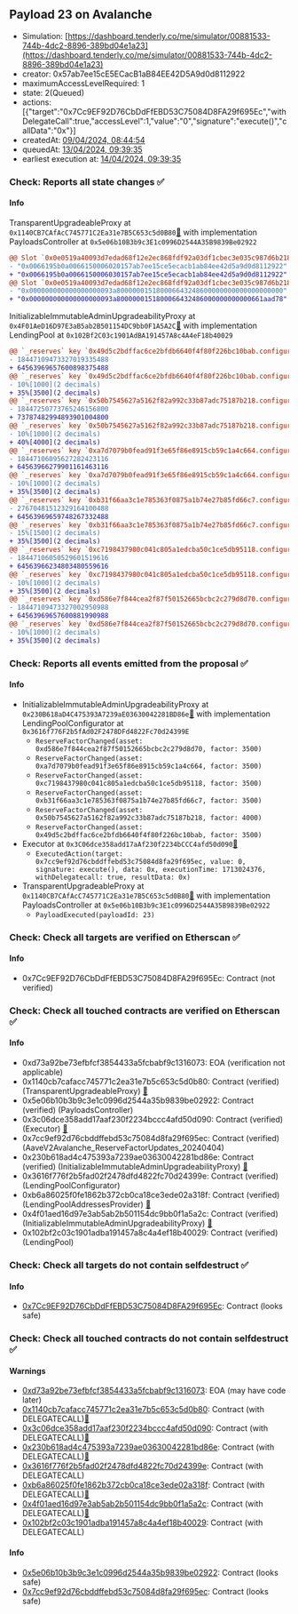## Payload 23 on Avalanche

- Simulation: [https://dashboard.tenderly.co/me/simulator/00881533-744b-4dc2-8896-389bd04e1a23](https://dashboard.tenderly.co/me/simulator/00881533-744b-4dc2-8896-389bd04e1a23)
- creator: 0x57ab7ee15cE5ECacB1aB84EE42D5A9d0d8112922
- maximumAccessLevelRequired: 1
- state: 2(Queued)
- actions: [{"target":"0x7Cc9EF92D76CbDdFfEBD53C75084D8FA29f695Ec","withDelegateCall":true,"accessLevel":1,"value":"0","signature":"execute()","callData":"0x"}]
- createdAt: [09/04/2024, 08:44:54](https://snowtrace.io/tx/0xa9dd4159ddff9e8a297b7d34c212d080cd81dad5f39af561ef0d56d6d4aa5cc0)
- queuedAt: [13/04/2024, 09:39:35](https://snowtrace.io/tx/0x044df948a0550a8a84cda79aa467cc030be86f120f94e614252532604b15a514)
- earliest execution at: [14/04/2024, 09:39:35](https://www.epochconverter.com/countdown?q=1713087575)

### Check: Reports all state changes :white_check_mark:

#### Info


TransparentUpgradeableProxy at `0x1140CB7CAfAcC745771C2Ea31e7B5C653c5d0B80`[:ghost:](https://github.com/bgd-labs/aave-address-book "GovernanceV3Avalanche.PAYLOADS_CONTROLLER") with implementation PayloadsController at `0x5e06b10B3b9c3E1c0996D2544A35B9839Be02922`
```diff
@@ Slot `0x0e0519a40093d7edad68f12e2ec868fdf92a03df1cbec3e035c987d6b218f2f4` @@
- "0x0066195b0a0066150006020157ab7ee15ce5ecacb1ab84ee42d5a9d0d8112922"
+ "0x0066195b0a0066150006030157ab7ee15ce5ecacb1ab84ee42d5a9d0d8112922"
@@ Slot `0x0e0519a40093d7edad68f12e2ec868fdf92a03df1cbec3e035c987d6b218f2f5` @@
- "0x000000000000000000093a800000015180006643248600000000000000000000"
+ "0x000000000000000000093a8000000151800066432486000000000000661aad78"
```

InitializableImmutableAdminUpgradeabilityProxy at `0x4F01AeD16D97E3aB5ab2B501154DC9bb0F1A5A2C`[:ghost:](https://github.com/bgd-labs/aave-address-book "AaveV2Avalanche.POOL") with implementation LendingPool at `0x102Bf2C03c1901AdBA191457A8c4A4eF18b40029`
```diff
@@ `_reserves` key `0x49d5c2bdffac6ce2bfdb6640f4f80f226bc10bab.configuration.data` @@
- 18447109473327019335488
+ 64563969657600898375488
@@ `_reserves` key `0x49d5c2bdffac6ce2bfdb6640f4f80f226bc10bab.configuration.data_decoded.reserveFactor` @@
- 10%[1000](2 decimals)
+ 35%[3500](2 decimals)
@@ `_reserves` key `0x50b7545627a5162f82a992c33b87adc75187b218.configuration.data` @@
- 18447250773765246156800
+ 73787482994893901004800
@@ `_reserves` key `0x50b7545627a5162f82a992c33b87adc75187b218.configuration.data_decoded.reserveFactor` @@
- 10%[1000](2 decimals)
+ 40%[4000](2 decimals)
@@ `_reserves` key `0xa7d7079b0fead91f3e65f86e8915cb59c1a4c664.configuration.data` @@
- 18447106095627282423116
+ 64563966279901161463116
@@ `_reserves` key `0xa7d7079b0fead91f3e65f86e8915cb59c1a4c664.configuration.data_decoded.reserveFactor` @@
- 10%[1000](2 decimals)
+ 35%[3500](2 decimals)
@@ `_reserves` key `0xb31f66aa3c1e785363f0875a1b74e27b85fd66c7.configuration.data` @@
- 27670481512329164100488
+ 64563969659748267332488
@@ `_reserves` key `0xb31f66aa3c1e785363f0875a1b74e27b85fd66c7.configuration.data_decoded.reserveFactor` @@
- 15%[1500](2 decimals)
+ 35%[3500](2 decimals)
@@ `_reserves` key `0xc7198437980c041c805a1edcba50c1ce5db95118.configuration.data` @@
- 18447106050529601519616
+ 64563966234803480559616
@@ `_reserves` key `0xc7198437980c041c805a1edcba50c1ce5db95118.configuration.data_decoded.reserveFactor` @@
- 10%[1000](2 decimals)
+ 35%[3500](2 decimals)
@@ `_reserves` key `0xd586e7f844cea2f87f50152665bcbc2c279d8d70.configuration.data` @@
- 18447109473327002950988
+ 64563969657600881990988
@@ `_reserves` key `0xd586e7f844cea2f87f50152665bcbc2c279d8d70.configuration.data_decoded.reserveFactor` @@
- 10%[1000](2 decimals)
+ 35%[3500](2 decimals)
```


### Check: Reports all events emitted from the proposal :white_check_mark:

#### Info

- InitializableImmutableAdminUpgradeabilityProxy at `0x230B618aD4C475393A7239aE03630042281BD86e`[:ghost:](https://github.com/bgd-labs/aave-address-book "AaveV2Avalanche.POOL_CONFIGURATOR") with implementation LendingPoolConfigurator at `0x3616f776F2b5fAd02F2478DFd4822Fc70d24399E`
  - `ReserveFactorChanged(asset: 0xd586e7f844cea2f87f50152665bcbc2c279d8d70, factor: 3500)`
  - `ReserveFactorChanged(asset: 0xa7d7079b0fead91f3e65f86e8915cb59c1a4c664, factor: 3500)`
  - `ReserveFactorChanged(asset: 0xc7198437980c041c805a1edcba50c1ce5db95118, factor: 3500)`
  - `ReserveFactorChanged(asset: 0xb31f66aa3c1e785363f0875a1b74e27b85fd66c7, factor: 3500)`
  - `ReserveFactorChanged(asset: 0x50b7545627a5162f82a992c33b87adc75187b218, factor: 4000)`
  - `ReserveFactorChanged(asset: 0x49d5c2bdffac6ce2bfdb6640f4f80f226bc10bab, factor: 3500)`
- Executor at `0x3C06dce358add17aAf230f2234bCCC4afd50d090`[:ghost:](https://github.com/bgd-labs/aave-address-book "AaveV2Avalanche.POOL_ADMIN, AaveV3Avalanche.ACL_ADMIN, GovernanceV3Avalanche.EXECUTOR_LVL_1")
  - `ExecutedAction(target: 0x7cc9ef92d76cbddffebd53c75084d8fa29f695ec, value: 0, signature: execute(), data: 0x, executionTime: 1713024376, withDelegatecall: true, resultData: 0x)`
- TransparentUpgradeableProxy at `0x1140CB7CAfAcC745771C2Ea31e7B5C653c5d0B80`[:ghost:](https://github.com/bgd-labs/aave-address-book "GovernanceV3Avalanche.PAYLOADS_CONTROLLER") with implementation PayloadsController at `0x5e06b10B3b9c3E1c0996D2544A35B9839Be02922`
  - `PayloadExecuted(payloadId: 23)`

### Check: Check all targets are verified on Etherscan :white_check_mark:

#### Info

- 0x7Cc9EF92D76CbDdFfEBD53C75084D8FA29f695Ec: Contract (not verified) 

### Check: Check all touched contracts are verified on Etherscan :white_check_mark:

#### Info

- 0xd73a92be73efbfcf3854433a5fcbabf9c1316073: EOA (verification not applicable)
- 0x1140cb7cafacc745771c2ea31e7b5c653c5d0b80: Contract (verified) (TransparentUpgradeableProxy) [:ghost:](https://github.com/bgd-labs/aave-address-book "GovernanceV3Avalanche.PAYLOADS_CONTROLLER")
- 0x5e06b10b3b9c3e1c0996d2544a35b9839be02922: Contract (verified) (PayloadsController) 
- 0x3c06dce358add17aaf230f2234bccc4afd50d090: Contract (verified) (Executor) [:ghost:](https://github.com/bgd-labs/aave-address-book "AaveV2Avalanche.POOL_ADMIN, AaveV3Avalanche.ACL_ADMIN, GovernanceV3Avalanche.EXECUTOR_LVL_1")
- 0x7cc9ef92d76cbddffebd53c75084d8fa29f695ec: Contract (verified) (AaveV2Avalanche_ReserveFactorUpdates_20240404) 
- 0x230b618ad4c475393a7239ae03630042281bd86e: Contract (verified) (InitializableImmutableAdminUpgradeabilityProxy) [:ghost:](https://github.com/bgd-labs/aave-address-book "AaveV2Avalanche.POOL_CONFIGURATOR")
- 0x3616f776f2b5fad02f2478dfd4822fc70d24399e: Contract (verified) (LendingPoolConfigurator) 
- 0xb6a86025f0fe1862b372cb0ca18ce3ede02a318f: Contract (verified) (LendingPoolAddressesProvider) [:ghost:](https://github.com/bgd-labs/aave-address-book "AaveV2Avalanche.POOL_ADDRESSES_PROVIDER")
- 0x4f01aed16d97e3ab5ab2b501154dc9bb0f1a5a2c: Contract (verified) (InitializableImmutableAdminUpgradeabilityProxy) [:ghost:](https://github.com/bgd-labs/aave-address-book "AaveV2Avalanche.POOL")
- 0x102bf2c03c1901adba191457a8c4a4ef18b40029: Contract (verified) (LendingPool) 

### Check: Check all targets do not contain selfdestruct :white_check_mark:

#### Info

- [0x7Cc9EF92D76CbDdFfEBD53C75084D8FA29f695Ec](https://snowtrace.io/address/0x7Cc9EF92D76CbDdFfEBD53C75084D8FA29f695Ec): Contract (looks safe)

### Check: Check all touched contracts do not contain selfdestruct :white_check_mark:

#### Warnings

- [0xd73a92be73efbfcf3854433a5fcbabf9c1316073](https://snowtrace.io/address/0xd73a92be73efbfcf3854433a5fcbabf9c1316073): EOA (may have code later)
- [0x1140cb7cafacc745771c2ea31e7b5c653c5d0b80](https://snowtrace.io/address/0x1140cb7cafacc745771c2ea31e7b5c653c5d0b80): Contract (with DELEGATECALL)[:ghost:](https://github.com/bgd-labs/aave-address-book "GovernanceV3Avalanche.PAYLOADS_CONTROLLER")
- [0x3c06dce358add17aaf230f2234bccc4afd50d090](https://snowtrace.io/address/0x3c06dce358add17aaf230f2234bccc4afd50d090): Contract (with DELEGATECALL)[:ghost:](https://github.com/bgd-labs/aave-address-book "AaveV2Avalanche.POOL_ADMIN, AaveV3Avalanche.ACL_ADMIN, GovernanceV3Avalanche.EXECUTOR_LVL_1")
- [0x230b618ad4c475393a7239ae03630042281bd86e](https://snowtrace.io/address/0x230b618ad4c475393a7239ae03630042281bd86e): Contract (with DELEGATECALL)[:ghost:](https://github.com/bgd-labs/aave-address-book "AaveV2Avalanche.POOL_CONFIGURATOR")
- [0x3616f776f2b5fad02f2478dfd4822fc70d24399e](https://snowtrace.io/address/0x3616f776f2b5fad02f2478dfd4822fc70d24399e): Contract (with DELEGATECALL)
- [0xb6a86025f0fe1862b372cb0ca18ce3ede02a318f](https://snowtrace.io/address/0xb6a86025f0fe1862b372cb0ca18ce3ede02a318f): Contract (with DELEGATECALL)[:ghost:](https://github.com/bgd-labs/aave-address-book "AaveV2Avalanche.POOL_ADDRESSES_PROVIDER")
- [0x4f01aed16d97e3ab5ab2b501154dc9bb0f1a5a2c](https://snowtrace.io/address/0x4f01aed16d97e3ab5ab2b501154dc9bb0f1a5a2c): Contract (with DELEGATECALL)[:ghost:](https://github.com/bgd-labs/aave-address-book "AaveV2Avalanche.POOL")
- [0x102bf2c03c1901adba191457a8c4a4ef18b40029](https://snowtrace.io/address/0x102bf2c03c1901adba191457a8c4a4ef18b40029): Contract (with DELEGATECALL)

#### Info

- [0x5e06b10b3b9c3e1c0996d2544a35b9839be02922](https://snowtrace.io/address/0x5e06b10b3b9c3e1c0996d2544a35b9839be02922): Contract (looks safe)
- [0x7cc9ef92d76cbddffebd53c75084d8fa29f695ec](https://snowtrace.io/address/0x7cc9ef92d76cbddffebd53c75084d8fa29f695ec): Contract (looks safe)

